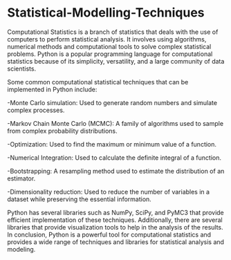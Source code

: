 # Statistical-Modelling-Techniques


Computational Statistics is a branch of statistics that deals with the use of computers to perform statistical analysis. It involves using algorithms, numerical methods and computational tools to solve complex statistical problems. Python is a popular programming language for computational statistics because of its simplicity, versatility, and a large community of data scientists.


Some common computational statistical techniques that can be implemented in Python include:

-Monte Carlo simulation: Used to generate random numbers and simulate complex processes.

-Markov Chain Monte Carlo (MCMC): A family of algorithms used to sample from complex probability distributions.

-Optimization: Used to find the maximum or minimum value of a function.

-Numerical Integration: Used to calculate the definite integral of a function.

-Bootstrapping: A resampling method used to estimate the distribution of an estimator.

-Dimensionality reduction: Used to reduce the number of variables in a dataset while preserving the essential information.


Python has several libraries such as NumPy, SciPy, and PyMC3 that provide efficient implementation of these techniques. Additionally, there are several libraries that provide visualization tools to help in the analysis of the results.
In conclusion, Python is a powerful tool for computational statistics and provides a wide range of techniques and libraries for statistical analysis and modeling.
